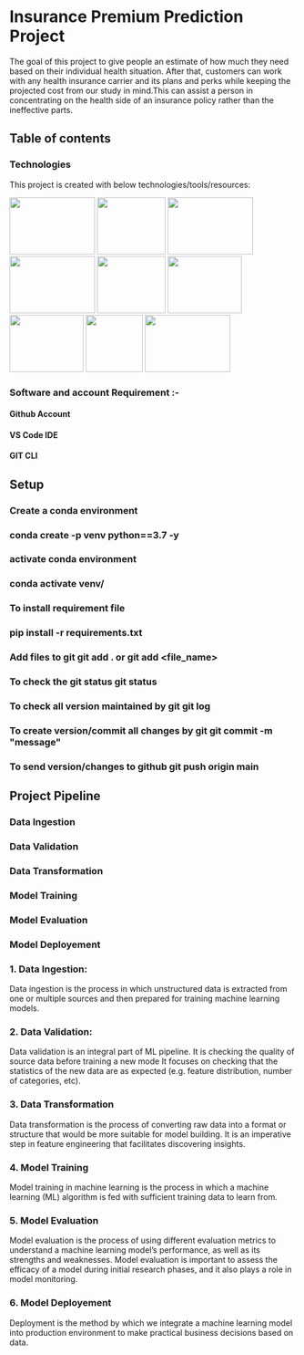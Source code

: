 # Insurance Premium Prediction Project
The goal of this project to give people an estimate of how much they need based on their individual health situation. 
After that, customers can work with any health insurance carrier and its plans and perks while keeping the projected 
cost from our study in mind.This can assist a person in concentrating on the health side of an insurance policy 
rather than the ineffective parts.
## Table of contents
### Technologies
This project is created with below technologies/tools/resources:

<img src="https://github.com/Luciesprogram/Premium-Prediction/assets/128889858/13907c2b-b5ac-48e8-b201-7e2c9144927d" width="150" height="100">
<img src="https://github.com/Luciesprogram/Premium-Prediction/assets/128889858/bdd03d92-19a3-4757-9195-df173ccf8ff4" width="120" height="100">
<img src="https://github.com/Luciesprogram/Premium-Prediction/assets/128889858/ebc92d86-05ee-4965-be4c-bc82d1cc8863" width="150" height="100">
<img src="https://github.com/Luciesprogram/Premium-Prediction/assets/128889858/8ad321da-df5d-4f36-9f13-ed6bc03c6d98" width="150" height="100">
<img src="https://github.com/Luciesprogram/Premium-Prediction/assets/128889858/19cc3f9b-df31-4655-8236-90c20b281972" width="120" height="100">
<img src="https://github.com/Luciesprogram/Premium-Prediction/assets/128889858/e8aa3e97-c07b-4b36-a177-ffa059d2b552" width="130" height="100">
<img src="https://github.com/Luciesprogram/Premium-Prediction/assets/128889858/1fafeefa-801d-40a5-8f0a-e5df569cf0be" width="130" height="100">
<img src="https://github.com/Luciesprogram/Premium-Prediction/assets/128889858/7bf6ec76-1ccc-485f-8eba-275e1563446e" width="100" height="100">
<img src="https://github.com/Luciesprogram/Premium-Prediction/assets/128889858/3e231665-b46a-49cb-831d-4571d8f6380c" width="150" height="100">



### Software and account Requirement :-
#### Github Account
#### VS Code IDE
#### GIT CLI

## Setup
### Create a conda environment

### conda create -p venv python==3.7 -y
### activate conda environment

### conda activate venv/
### To install requirement file

### pip install -r requirements.txt
### Add files to git git add . or git add <file_name>
### To check the git status git status
### To check all version maintained by git git log
### To create version/commit all changes by git git commit -m "message"
### To send version/changes to github git push origin main

## Project Pipeline
### Data Ingestion
### Data Validation
### Data Transformation
### Model Training
### Model Evaluation
### Model Deployement

### 1. Data Ingestion:
Data ingestion is the process in which unstructured data is extracted from one or multiple sources and then prepared for
training machine learning models.

### 2. Data Validation:
Data validation is an integral part of ML pipeline. It is checking the quality of source data before training a new mode
It focuses on checking that the statistics of the new data are as expected (e.g. feature distribution, number of categories, etc).

### 3. Data Transformation
Data transformation is the process of converting raw data into a format or structure that would be more suitable for model building.
It is an imperative step in feature engineering that facilitates discovering insights.

### 4. Model Training
Model training in machine learning is the process in which a machine learning (ML) algorithm is fed with sufficient training data to learn from.

### 5. Model Evaluation
Model evaluation is the process of using different evaluation metrics to understand a machine learning model’s performance, as well as its strengths and weaknesses.
Model evaluation is important to assess the efficacy of a model during initial research phases, and it also plays a role in model monitoring.

### 6. Model Deployement
Deployment is the method by which we integrate a machine learning model into production environment to make practical business decisions based on data.

